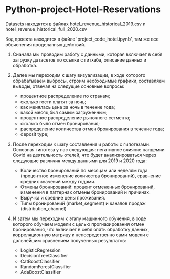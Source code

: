 # Python-project-Hotel-Reservations
Datasets находятся в файлах hotel_revenue_historical_2019.csv и hotel_revenue_historical_full_2020.csv

Код проекта находится в файле 'project_code_hotel.ipynb', там же все объяснения проделанных действий.

1. Сначала мы проводим работу с данными, которая включает в себя загрузку датасетов по ссылке с гитхаба, описание данных и обработка.

2. Далее мы переходим к шагу визуализации, в ходе которого обрабатываем выбросы, строим необходимые графики, составляем выводы, отвечая на следущие основные вопросы:
   - процентное распределение по странам;
   - сколько гости платят за ночь;
   - как менялась цена за ночь в течение года;
   - какой месяц был самым загруженным;
   - процентное распределение рыночного сегмента;
   - сколько было отмен бронирования;
   - распределение количества отмен бронирования в течение года;
   - deposit type;

3. После переходим к шагу составления и работы с гипотезами. Основная гипотеза у нас следующая: негативное влияние пандемии Covid на деятельность отелей, что будет анализироваться через следующие различия между данными для 2019 и 2020 года:
    - Количество бронирований по месяцам или неделям года (процентное изменение количества бронирований), сравнение средних значений между годами.
    - Отмены бронирований: процент отмененных бронирований, изменения в паттернах отмены бронирований и причинах.
    - Выручка и средние цены проживания.
    - Типы бронирований (market_segment) и каналов продаж (distribution_channel)

4. И затем мы переходим к этапу машинного обучения, в ходе которого обучаем модели с целью прогназирования отмен бронирования, что включает в себя опять обработку данных, корреляционную матрицу и непосредственно сами модели с дальнейшим сравнением полученных результатов:
   - LogisticRegression
   - DecisionTreeClassifier
   - CatBoostClassifier
   - RandomForestClassifier
   - AdaBoostClassifier

